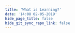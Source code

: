 ```yaml
---
title: 'What is Learning?'
date: '14:08 02-05-2019'
hide_page_title: false
hide_git_sync_repo_link: false
---
```

